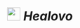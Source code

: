 # <h1 align="Center" > <img src="https://healovo.web.app/assets/logo.png" height="30px" width="30px">  _Healovo_ </h1>
